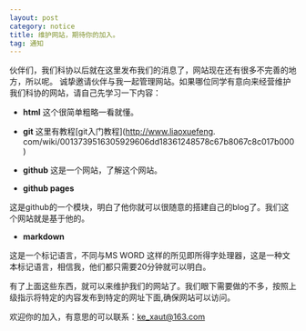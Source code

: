 ```yaml
---
layout: post
category: notice
title: 维护网站，期待你的加入。
tag: 通知
---
```

伙伴们，我们科协以后就在这里发布我们的消息了，网站现在还有很多不完善的地方，所以呢。
诚挚邀请伙伴与我一起管理网站。如果哪位同学有意向来经营维护我们科协的网站，请自己先学习一下内容：

+ **html** 这个很简单粗略一看就懂。

+ **git**  这里有教程[git入门教程](http://www.liaoxuefeng.
com/wiki/0013739516305929606dd18361248578c67b8067c8c017b000)

+ **github** 这是一个网站，了解这个网站。

+ **github pages** 

这是github的一个模块，明白了他你就可以很随意的搭建自己的blog了。我们这个网站就是基于他的。

+ **markdown** 

这是一个标记语言，不同与MS WORD 这样的所见即所得字处理器，这是一种文本标记语言，相信我，他们都只需要20分钟就可以明白。

有了上面这些东西，就可以来维护我们的网站了。我们眼下需要做的不多，按照上级指示将特定的内容发布到特定的网址下面,确保网站可以访问。

欢迎你的加入，有意思的可以联系：ke_xaut@163.com